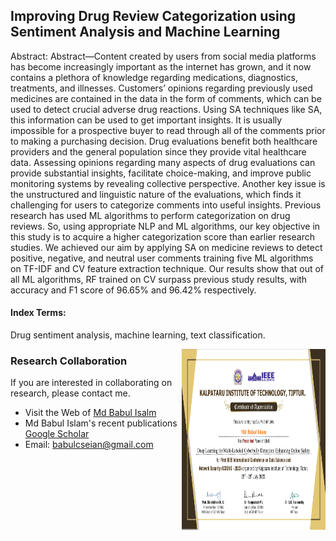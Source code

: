 ## Improving Drug Review Categorization using Sentiment Analysis and Machine Learning

Abstract: Abstract—Content created by users from social media platforms has become increasingly important as the internet has grown, and it now contains a plethora of knowledge regarding
medications, diagnostics, treatments, and illnesses. Customers’ opinions regarding previously used medicines are contained in the data in the form of comments, which can be used to detect crucial adverse drug reactions. Using SA techniques like SA, this information can be used to get important insights. It is usually impossible for a prospective buyer to read through all of the comments prior to making a purchasing decision. Drug evaluations benefit both healthcare providers and the general population since they provide vital healthcare data. Assessing
opinions regarding many aspects of drug evaluations can provide substantial insights, facilitate choice-making, and improve public
monitoring systems by revealing collective perspective. Another key issue is the unstructured and linguistic nature of the
evaluations, which finds it challenging for users to categorize comments into useful insights. Previous research has used ML algorithms to perform categorization on drug reviews. So, using
appropriate NLP and ML algorithms, our key objective in this
study is to acquire a higher categorization score than earlier
research studies. We achieved our aim by applying SA on
medicine reviews to detect positive, negative, and neutral user
comments training five ML algorithms on TF-IDF and CV
feature extraction technique. Our results show that out of all
ML algorithms, RF trained on CV surpass previous study results,
with accuracy and F1 score of 96.65% and 96.42% respectively.

#### Index Terms:
Drug sentiment analysis, machine learning, text classification. 

<img src="https://github.com/babulcseian/Paper-Publications-Project/blob/main/Cyberbully%202023/1-ICDSNS-2023%20Participation%20Certificate287.jpg" alt="The HTML and CSS Workshop" height="290px" width="230px" align="right" this.target="_blank">

### Research Collaboration 
If you are interested in collaborating on research, please contact me.
* Visit the Web of [Md Babul Isalm ](https://babulcseian.github.io/)
*  Md Babul Islam's recent publications [Google Scholar](https://scholar.google.com/citations?user=Zaf5EhQAAAAJ&hl=en&authuser=1)
* Email: babulcseian@gmail.com

